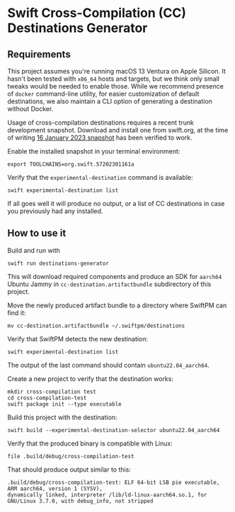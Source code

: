 # Swift Cross-Compilation (CC) Destinations Generator

## Requirements

This project assumes you're running macOS 13 Ventura on Apple Silicon. It hasn't been tested with `x86_64` hosts and
targets, but we think only small tweaks would be needed to enable those. While we recommend presence of `docker`
command-line utility, for easier customization of default destinations, we also maintain a CLI option of generating a
destination without Docker.

Usage of cross-compilation destinations requires a recent trunk development snapshot. Download and install one from
swift.org, at the time of writing [16 January 2023
snapshot](https://download.swift.org/development/xcode/swift-DEVELOPMENT-SNAPSHOT-2023-01-16-a/swift-DEVELOPMENT-SNAPSHOT-2023-01-16-a-osx.pkg)
has been verified to work.

Enable the installed snapshot in your terminal environment:

```
export TOOLCHAINS=org.swift.57202301161a
```

Verify that the `experimental-destination` command is available:

```
swift experimental-destination list
```

If all goes well it will produce no output, or a list of CC destinations in case you previously had any installed.

## How to use it

Build and run with

```
swift run destinations-generator
```

This will download required components and produce an SDK for `aarch64`
Ubuntu Jammy in `cc-destination.artifactbundle` subdirectory of this project.

Move the newly produced artifact bundle to a directory where SwiftPM can find it:

```
mv cc-destination.artifactbundle ~/.swiftpm/destinations
```

Verify that SwiftPM detects the new destination:

```
swift experimental-destination list
```

The output of the last command should contain `ubuntu22.04_aarch64`.

Create a new project to verify that the destination works:

```
mkdir cross-compilation test
cd cross-compilation-test
swift package init --type executable
```

Build this project with the destination:

```
swift build --experimental-destination-selector ubuntu22.04_aarch64
```

Verify that the produced binary is compatible with Linux:

```
file .build/debug/cross-compilation-test
```

That should produce output similar to this:

```
.build/debug/cross-compilation-test: ELF 64-bit LSB pie executable, ARM aarch64, version 1 (SYSV), 
dynamically linked, interpreter /lib/ld-linux-aarch64.so.1, for GNU/Linux 3.7.0, with debug_info, not stripped
```
